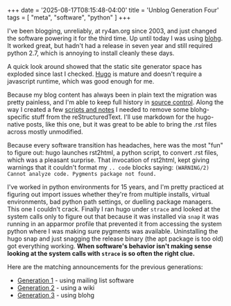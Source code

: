 +++
date = '2025-08-17T08:15:48-04:00'
title = 'Unblog Generation Four'
tags = [ "meta", "software", "python" ]
+++

I've been blogging, unreliably, at ry4an.org since 2003, and just changed the
software powering it for the third time.  Up until today I was using
[blohg](https://app.readthedocs.org/projects/blohg/). It worked great, but
hadn't had a release in seven year and still required python 2.7, which is
annoying to install cleanly these days.

A quick look around showed that the static site generator space has exploded
since last I checked.  [Hugo](https://gohugo.io/) is mature and doesn't
require a javascript runtime, which was good enough for me.

Because my blog content has always been in plain text the migration was pretty
painless, and I'm able to keep full history in [source
control](https://github.com/Ry4an/unblog).  Along the way I created a few
[scripts and notes](https://github.com/Ry4an/blohg2hugo) I needed to remove
some blohg-specific stuff from the reStructuredText.  I'll use markdown for
the hugo-native posts, like this one, but it was great to be able to bring the
.rst files across mostly unmodified.

Because every software transition has headaches, here was the most "fun" to
figure out: hugo launches rst2html, a python script, to convert .rst files,
which was a pleasant surprise.  That invocation of rst2html, kept giving
warnings that it couldn't format my `.. code` blocks saying: `(WARNING/2)
Cannot analyze code. Pygments package not found.`

I've worked in python environments for 15 years, and I'm pretty practiced at
figuring out import issues whether they're from multiple installs, virtual
environments, bad python path settings, or duelling package managers.  This
one I couldn't crack.  Finally I ran hugo under `strace` and looked at the
system calls only to figure out that because it was installed via `snap` it
was running in an apparmor profile that prevented it from accessing the system
python where I was making sure pygments was available.  Uninstalling the hugo
snap and just snagging the release binary (the apt package is too old) got
everything working.  **When software's behavior isn't making sense looking at
the system calls with `strace` is so often the right clue.**

Here are the matching announcements for the previous generations:

 - [Generation 1](https://ry4an.org/unblog/post/2003-04-13/) - using mailing
   list software
 - [Generation 2](https://ry4an.org/unblog/post/2005-01-16/) - using a wiki
 - [Generation 3](https://ry4an.org/unblog/post/switch_to_blohg/) - using
   blohg

